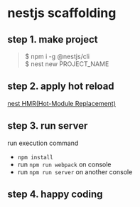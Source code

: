 # nestjs scaffolding

## step 1. make project

> $ npm i -g @nestjs/cli  
> $ nest new PROJECT_NAME

## step 2. apply hot reload

[nest HMR(Hot-Module Replacement)](https://docs.nestjs.com/techniques/hot-reload)

## step 3. run server

run execution command

- `npm install`
- run `npm run webpack` on console
- run `npm run server` on another console

## step 4. happy coding
